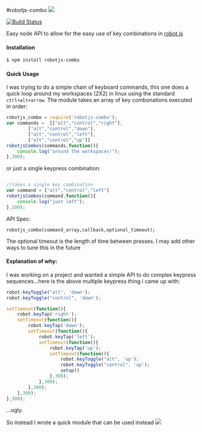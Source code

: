 
#robotjs-combo
![](http://i200.photobucket.com/albums/aa25/LiNcOlNgArCiA07/ryu-combo.gif)

[![Build Status](https://travis-ci.org/hortinstein/robotjs-combos.svg)](https://travis-ci.org/hortinstein/robotjs-combos)

Easy node API to allow for the easy use of key combinations in [robot.js](https://github.com/octalmage/robotjs)

#### Installation
``` sh
$ npm install robotjs-combo
```

#### Quick Usage 

I was trying to do a simple chain of keyboard commands, this one does a quick loop around my workspaces (2X2) in linux using the standard `ctrl+alt+arrow`.  The module takes an array of key combonations executed in order:

``` js
robotjs_combo = require('robotjs-combo');
var commands = 	[["alt","control","right"],
		["alt","control","down"],
		["alt","control","left"],
		["alt","control","up"]]
robotjsCombos(commands,function(){
	console.log("around the workspaces!");
},300);
```

or just a single keypress combination:

``` js

//takes a single key combination
var command = ["alt","control","left"]
robotjsCombos(command,function(){
	console.log("just left");
},100); 
```
API Spec:

`robotjs_combo(command_array,callback,optional_timeout); `

The optional timeout is the length of time between presses.  I may add other ways to tune this in the future

#### Explanation of why:

I was working on a project and wanted a simple API to do complex keypress sequences...here is the above multiple keypress thing i came up with:

``` js
robot.keyToggle("alt", 'down');
robot.keyToggle("control", 'down');

setTimeout(function(){
	robot.keyTap('right');
	setTimeout(function(){
		robot.keyTap('down');
		setTimeout(function(){
			robot.keyTap('left');
			setTimeout(function(){
				robot.keyTap('up');
				setTimeout(function(){
					robot.keyToggle("alt", 'up');
					robot.keyToggle("control", 'up');	
					setup()
				},300);	
			},300);
		},300);
	},300);
},300);
```
...ugly.

So instead I wrote a quick module that can be used instead
![](http://i.imgur.com/j8FHTqk.gif)

